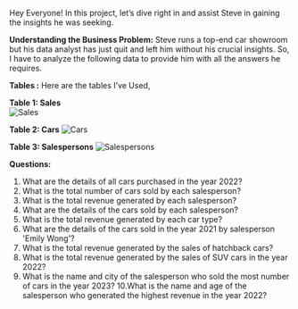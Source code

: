 Hey Everyone!
In this project, let’s dive right in and assist Steve in gaining the insights he was seeking.

**Understanding the Business Problem:**
Steve runs a top-end car showroom but his data analyst has just quit and left him without his crucial insights.
So, I have to analyze the following data to provide him with all the answers he requires.



**Tables :**
Here are the tables I’ve Used, 


**Table 1: Sales**  
![Sales](https://github.com/imdraihanislam3/Steve-s-Car-Showroom-Analysis/assets/173987254/17be47d3-a232-45de-9d49-a161ea49f0b7)


**Table 2: Cars**
![Cars](https://github.com/imdraihanislam3/Steve-s-Car-Showroom-Analysis/assets/173987254/a88df4fe-2e49-4c56-885d-4d104fd66521)

**Table 3: Salespersons**
![Salespersons](https://github.com/imdraihanislam3/Steve-s-Car-Showroom-Analysis/assets/173987254/761e7e99-a212-45af-a894-47b82d804701)



  **Questions:**

1. What are the details of all cars purchased in the year 2022?
2. What is the total number of cars sold by each salesperson?
3. What is the total revenue generated by each salesperson?
4. What are the details of the cars sold by each salesperson?
5. What is the total revenue generated by each car type?
6. What are the details of the cars sold in the year 2021 by salesperson 'Emily Wong'?
7. What is the total revenue generated by the sales of hatchback cars?
8. What is the total revenue generated by the sales of SUV cars in the year 2022?
9. What is the name and city of the salesperson who sold the most number of cars in the year 2023?
10.What is the name and age of the salesperson who generated the highest revenue in the year 2022?





   
